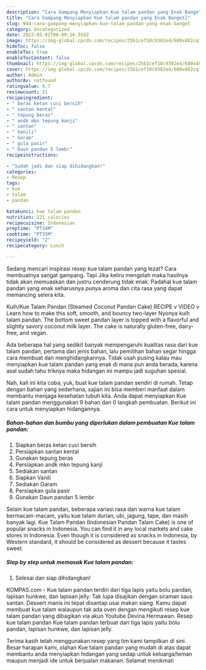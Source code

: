 ```yaml
---
description: "Cara Gampang Menyiapkan Kue talam pandan yang Enak Banget}"
title: "Cara Gampang Menyiapkan Kue talam pandan yang Enak Banget}"
slug: 944-cara-gampang-menyiapkan-kue-talam-pandan-yang-enak-banget
category: Uncategorized
date: 2023-05-02T06:09:16.559Z
image: https://img-global.cpcdn.com/recipes/25b1cef10c9382e4/680x482cq70/kue-talam-pandan-foto-resep-utama.jpg
hideToc: false
enableToc: true
enableTocContent: false
thumbnail: https://img-global.cpcdn.com/recipes/25b1cef10c9382e4/680x482cq70/kue-talam-pandan-foto-resep-utama.jpg
cover: https://img-global.cpcdn.com/recipes/25b1cef10c9382e4/680x482cq70/kue-talam-pandan-foto-resep-utama.jpg
author: Admin
authorAv: notfound
ratingvalue: 4.7
reviewcount: 21
recipeingredient:
- " beras ketan cuci bersih"
- " santan kental"
- " tepung beras"
- " andk mkn tepung kanji"
- " santan"
- " Vanili"
- " Garam"
- " gula pasir"
- " Daun pandan 5 lembr"
recipeinstructions:

- "Sudah jadi dan siap dihidangkan!"
categories:
- Resep
tags:
- kue
- talam
- pandan

katakunci: kue talam pandan 
nutrition: 121 calories
recipecuisine: Indonesian
preptime: "PT34M"
cooktime: "PT35M"
recipeyield: "2"
recipecategory: Lunch

---
```



Sedang mencari inspirasi resep kue talam pandan yang lezat? Cara membuatnya sangat gampang. Tapi Jika keliru mengolah maka hasilnya tidak akan memuaskan dan justru cenderung tidak enak. Padahal kue talam pandan yang enak seharusnya punya aroma dan cita rasa yang dapat memancing selera kita.


Kuih/Kue Talam Pandan (Steamed Coconut Pandan Cake) RECIPE v VIDEO v Learn how to make this soft, smooth, and bouncy two-layer Nyonya kuih talam pandan. The bottom sweet pandan layer is topped with a flavorful and slightly savory coconut milk layer. The cake is naturally gluten-free, dairy-free, and vegan.

Ada beberapa hal yang sedikit banyak mempengaruhi kualitas rasa dari kue talam pandan, pertama dari jenis bahan, lalu pemilihan bahan segar hingga cara membuat dan menghidangkannya. Tidak usah pusing kalau mau menyiapkan kue talam pandan yang enak di mana pun anda berada, karena asal sudah tahu triknya maka hidangan ini mampu jadi suguhan spesial.


Nah, kali ini kita coba, yuk, buat kue talam pandan sendiri di rumah. Tetap dengan bahan yang sederhana, sajian ini bisa memberi manfaat dalam membantu menjaga kesehatan tubuh kita. Anda dapat menyiapkan Kue talam pandan menggunakan 9 bahan dan 0 langkah pembuatan. Berikut ini cara untuk menyiapkan hidangannya.

<!--inarticleads1-->

##### Bahan-bahan dan bumbu yang diperlukan dalam pembuatan Kue talam pandan:

1. Siapkan  beras ketan cuci bersih
1. Persiapkan  santan kental
1. Gunakan  tepung beras
1. Persiapkan  andk mkn tepung kanji
1. Sediakan  santan
1. Siapkan  Vanili
1. Sediakan  Garam
1. Persiapkan  gula pasir
1. Gunakan  Daun pandan 5 lembr


Selain kue talam pandan, beberapa variasi rasa dan warna kue talam bermacam-macam, yaitu kue talam durian, ubi, jagung, tape, dan masih banyak lagi. Kue Talam Pandan (Indonesian Pandan Talam Cake) is one of popular snacks in Indonesia. You can find it in any local markets and cake stores in Indonesia. Even though it is considered as snacks in Indonesia, by Western standard, it should be considered as dessert because it tastes sweet. 

<!--inarticleads2-->

##### Step by step untuk memasak Kue talam pandan:


1. Selesai dan siap dihidangkan!

KOMPAS.com - Kue talam pandan terdiri dari tiga lapis yaitu bolu pandan, lapisan hunkwe, dan lapisan jelly. Tak lupa disajikan dengan siraman saus santan. Dessert manis ini tepat disantap usai makan siang. Kamu dapat membuat kue talam walaupun tak ada oven dengan mengikuti resep kue talam pandan yang dibagikan via akun Youtube Devina Hermawan. Resep kue talam pandan Kue talam pandan terbuat dari tiga lapis yaitu bolu pandan, lapisan hunkwe, dan lapisan jelly. 

Terima kasih telah menggunakan resep yang tim kami tampilkan di sini. Besar harapan kami, olahan Kue talam pandan yang mudah di atas dapat membantu anda menyiapkan hidangan yang sedap untuk keluarga/teman maupun menjadi ide untuk berjualan makanan. Selamat menikmati
